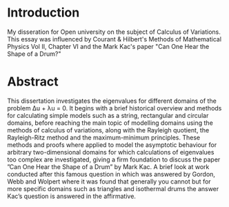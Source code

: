 # Introduction
My disseration for Open university on the subject of Calculus of Variations. This essay was influenced by Courant & Hilbert's Methods of Mathematical Physics Vol II, Chapter VI and the Mark Kac's paper "Can One Hear the Shape of a Drum?" 

# Abstract
This dissertation investigates the eigenvalues for different domains of the problem
∆u + λu = 0. It begins with a brief historical overview and methods for calculating
simple models such as a string, rectangular and circular domains, before reaching the
main topic of modelling domains using the methods of calculus of variations, along
with the Rayleigh quotient, the Rayleigh-Ritz method and the maximum-minimum
principles.
These methods and proofs where applied to model the asymptotic behaviour for
arbitrary two-dimensional domains for which calculations of eigenvalues too complex
are investigated, giving a firm foundation to discuss the paper ”Can One Hear
the Shape of a Drum” by Mark Kac. A brief look at work conducted after this
famous question in which was answered by Gordon, Webb and Wolpert where it
was found that generally you cannot but for more specific domains such as triangles
and isothermal drums the answer Kac’s question is answered in the affirmative.
